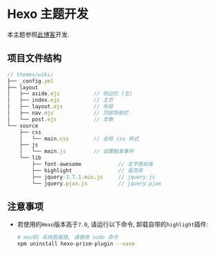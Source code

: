 # Hexo 主题开发
本主题参照[此博客](https://www.cnblogs.com/yyhh/p/11058985.html)开发.

## 项目文件结构
```js
// themes/wiki/
├── _config.yml
├── layout
│   ├── aside.ejs           // 侧边栏 (左)
│   ├── index.ejs           // 主页
│   ├── layout.ejs          // 布局
│   ├── nav.ejs             // 顶部导航栏
│   └── post.ejs            // 文章
└── source
    ├── css
    │   └── main.css        // 全局 css 样式
    ├── js
    │   └── main.js         // 设置触发事件
    └── lib
        ├── font-awesome            // 文字图标库
        ├── highlight               // 高亮库
        ├── jquery-3.7.1.min.js     // jquery.js
        └── jquery.pjax.js          // jquery.pjax
```

## 注意事项
- 若使用的`Hexo`版本高于`7.0`, 请运行以下命令, 卸载自带的`highlight`插件:
    ```bash
    # macOS 系统若报错, 请使用 sudo 命令
    npm uninstall hexo-prism-plugin --save
    ```